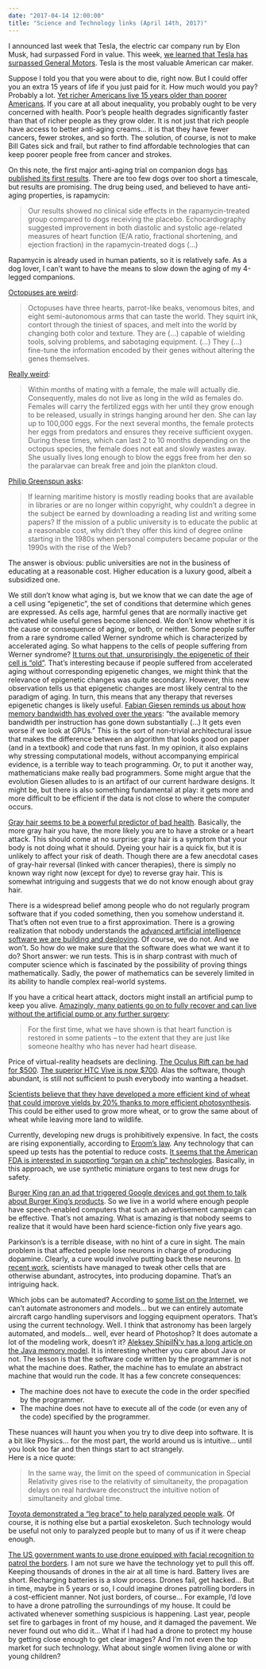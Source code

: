 ```yaml
---
date: "2017-04-14 12:00:00"
title: "Science and Technology links (April 14th, 2017)"
---
```




I announced last week that Tesla, the electric car company run by Elon Musk, had surpassed Ford in value. This week, [we learned that Tesla has surpassed General Motors](https://www.bloomberg.com/news/articles/2017-04-10/tesla-passes-gm-as-musk-s-carmaker-becomes-america-s-top-valued). Tesla is the most valuable American car maker.

Suppose I told you that you were about to die, right now. But I could offer you an extra 15 years of life if you just paid for it. How much would you pay? Probably a lot. [Yet richer Americans live 15 years older than poorer Americans](https://www.theguardian.com/us-news/2017/apr/06/us-healthcare-wealth-income-inequality-lifespan). If you care at all about inequality, you probably ought to be very concerned with health. Poor&rsquo;s people health degrades significantly faster than that of richer people as they grow older. It is not just that rich people have access to better anti-aging creams&hellip; it is that they have fewer cancers, fewer strokes, and so forth. The solution, of course, is not to make Bill Gates sick and frail, but rather to find affordable technologies that can keep poorer people free from cancer and strokes.

On this note, the first major anti-aging trial on companion dogs [has published its first results](https://link.springer.com/article/10.1007/s11357-017-9972-z). There are too few dogs over too short a timescale, but results are promising. The drug being used, and believed to have anti-aging properties, is rapamycin:

> Our results showed no clinical side effects in the rapamycin-treated group compared to dogs receiving the placebo. Echocardiography suggested improvement in both diastolic and systolic age-related measures of heart function (E/A ratio, fractional shortening, and ejection fraction) in the rapamycin-treated dogs (&hellip;)


Rapamycin is already used in human patients, so it is relatively safe. As a dog lover, I can&rsquo;t want to have the means to slow down the aging of my 4-legged companions.

[Octopuses are weird](https://www.theatlantic.com/science/archive/2017/04/octopuses-do-something-really-strange-to-their-genes/522024/):

> Octopuses have three hearts, parrot-like beaks, venomous bites, and eight semi-autonomous arms that can taste the world. They squirt ink, contort through the tiniest of spaces, and melt into the world by changing both color and texture. They are (&hellip;) capable of wielding tools, solving problems, and sabotaging equipment. (&hellip;) They (&hellip;) fine-tune the information encoded by their genes without altering the genes themselves.



[Really weird](http://animals.mom.me/life-span-octopus-7703.html):

> Within months of mating with a female, the male will actually die. Consequently, males do not live as long in the wild as females do. Females will carry the fertilized eggs with her until they grow enough to be released, usually in strings hanging around her den. She can lay up to 100,000 eggs. For the next several months, the female protects her eggs from predators and ensures they receive sufficient oxygen. During these times, which can last 2 to 10 months depending on the octopus species, the female does not eat and slowly wastes away. She usually lives long enough to blow the eggs free from her den so the paralarvae can break free and join the plankton cloud.


[Philip Greenspun asks](http://blogs.harvard.edu/philg/2017/04/10/what-happens-when-a-whole-society-wastes-time-and-money-on-college/):
> If learning maritime history is mostly reading books that are available in libraries or are no longer within copyright, why couldn&rsquo;t a degree in the subject be earned by downloading a reading list and writing some papers? If the mission of a public university is to educate the public at a reasonable cost, why didn&rsquo;t they offer this kind of degree online starting in the 1980s when personal computers became popular or the 1990s with the rise of the Web?


The answer is obvious: public universities are not in the business of educating at a reasonable cost. Higher education is a luxury good, albeit a subsidized one.

We still don&rsquo;t know what aging is, but we know that we can date the age of a cell using &ldquo;epigenetic&rdquo;, the set of conditions that determine which genes are expressed. As cells age, harmful genes that are normally inactive get activated while useful genes become silenced. We don&rsquo;t know whether it is the cause or consequence of aging, or both, or neither. Some people suffer from a rare syndrome called Werner syndrome which is characterized by accelerated aging. So what happens to the cells of people suffering from Werner syndrome? [It turns out that, unsurprisingly, the epigenetic of their cell is &ldquo;old&rdquo;](https://www.ncbi.nlm.nih.gov/pubmed/28377537). That&rsquo;s interesting because if people suffered from accelerated aging without corresponding epigenetic changes, we might think that the relevance of epigenetic changes was quite secondary. However, this new observation tells us that epigenetic changes are most likely central to the paradigm of aging. In turn, this means that any therapy that reverses epigenetic changes is likely useful.
[Fabian Giesen reminds us about how memory bandwidth has evolved over the years](https://fgiesen.wordpress.com/2017/04/11/memory-bandwidth/): &ldquo;the available memory bandwidth per instruction has gone down substantially (&hellip;) It gets even worse if we look at GPUs.&rdquo; This is the sort of non-trivial architectural issue that makes the difference between an algorithm that looks good on paper (and in a textbook) and code that runs fast. In my opinion, it also explains why stressing computational models, without accompanying empirical evidence, is a terrible way to teach programming. Or, to put it another way, mathematicians make really bad programmers. Some might argue that the evolution Giesen alludes to is an artifact of our current hardware designs. It might be, but there is also something fundamental at play: it gets more and more difficult to be efficient if the data is not close to where the computer occurs.

[Gray hair seems to be a powerful predictor of bad health](https://eurekalert.org/pub_releases/2017-04/esoc-ghl040617.php). Basically, the more gray hair you have, the more likely you are to have a stroke or a heart attack. This should come at no surprise: gray hair is a symptom that your body is not doing what it should. Dyeing your hair is a quick fix, but it is unlikely to affect your risk of death. Though there are a few anecdotal cases of gray-hair reversal (linked with cancer therapies), there is simply no known way right now (except for dye) to reverse gray hair. This is somewhat intriguing and suggests that we do not know enough about gray hair.

There is a widespread belief among people who do not regularly program software that if you coded something, then you somehow understand it. That&rsquo;s often not even true to a first approximation. There is a growing realization that nobody understands the [advanced artificial intelligence software we are building and deploying](https://www.technologyreview.com/s/604087/the-dark-secret-at-the-heart-of-ai/). Of course, we do not. And we won&rsquo;t. So how do we make sure that the software does what we want it to do? Short answer: we run tests. This is in sharp contrast with much of computer science which is fascinated by the possibility of proving things mathematically. Sadly, the power of mathematics can be severely limited in its ability to handle complex real-world systems.

If you have a critical heart attack, doctors might install an artificial pump to keep you alive. [Amazingly, many patients go on to fully recover and can live without the artificial pump or any further surgery](http://www.ncl.ac.uk/press/news/2017/04/heartpumprestoreshealth/):

> For the first time, what we have shown is that heart function is restored in some patients &#8211; to the extent that they are just like someone healthy who has never had heart disease.


Price of virtual-reality headsets are declining. [The Oculus Rift can be had for $500](http://marketrealist.com/2017/04/oculus-price-cut-what-it-says-about-facebooks-vr-strategy/). [The superior HTC Vive is now $700](http://www.polygon.com/2017/4/3/15163064/htc-vive-sale-viveport-subscription). Alas the software, though abundant, is still not sufficient to push everybody into wanting a headset.

[Scientists believe that they have developed a more efficient kind of wheat that could improve yields by 20% thanks to more efficient photosynthesis](https://www.newscientist.com/article/2111377-trials-planned-for-gm-superwheat-that-boosts-harvest-by-20/). This could be either used to grow more wheat, or to grow the same about of wheat while leaving more land to wildlife.

Currently, developing new drugs is prohibitively expensive. In fact, the costs are rising exponentially, according to [Eroom&rsquo;s law](https://en.wikipedia.org/wiki/Eroom%27s_law). Any technology that can speed up tests has the potential to reduce costs. [It seems that the American FDA is interested in supporting &ldquo;organ on a chip&rdquo; technologies](http://www.businessinsider.com/fda-animal-testing-organs-on-chips-2017-4). Basically, in this approach, we use synthetic miniature organs to test new drugs for safety.

[Burger King ran an ad that triggered Google devices and got them to talk about Burger King&rsquo;s products](https://www.nytimes.com/2017/04/12/business/burger-king-tv-ad-google-home.html). So we live in a world where enough people have speech-enabled computers that such an advertisement campaign can be effective. That&rsquo;s not amazing. What is amazing is that nobody seems to realize that it would have been hard science-fiction only five years ago.

Parkinson&rsquo;s is a terrible disease, with no hint of a cure in sight. The main problem is that affected people lose neurons in charge of producing dopamine. Clearly, a cure would involve putting back these neurons. [In recent work](https://www.scientificamerican.com/article/cell-therapy-2-0-reprogramming-the-brain-rsquo-s-own-cells-for-parkinson-rsquo-s-treatment/), scientists have managed to tweak other cells that are otherwise abundant, astrocytes, into producing dopamine. That&rsquo;s an intriguing hack.

Which jobs can be automated? According to [some list on the Internet](https://features.marketplace.org/robotproof/), we can&rsquo;t automate astronomers and models&hellip; but we can entirely automate aircraft cargo handling supervisors and logging equipment operators. That&rsquo;s using the current technology. Well. I think that astronomy has been largely automated, and models&hellip; well, ever heard of Photoshop? It does automate a lot of the modeling work, doesn&rsquo;t it?
[Aleksey ShipilÑ‘v has a long article on the Java memory model](https://shipilev.net/blog/2016/close-encounters-of-jmm-kind/). It is interesting whether you care about Java or not. The lesson is that the software code written by the programmer is not what the machine does. Rather, the machine has to emulate an abstract machine that would run the code. It has a few concrete consequences:

- The machine does not have to execute the code in the order specified by the programmer.
- The machine does not have to execute all of the code (or even any of the code) specified by the programmer.


These nuances will haunt you when you try to dive deep into software. It is a bit like Physics&hellip; for the most part, the world around us is intuitive&hellip; until you look too far and then things start to act strangely.<br/>
Here is a nice quote:

>In the same way, the limit on the speed of communication in Special Relativity gives rise to the relativity of simultaneity, the propagation delays on real hardware deconstruct the intuitive notion of simultaneity and global time.

[Toyota demonstrated a &ldquo;leg brace&rdquo; to help paralyzed people walk](https://m.phys.org/news/2017-04-toyota-robotic-leg-brace-paralyzed.html). Of course, it is nothing else but a partial exoskeleton. Such technology would be useful not only to paralyzed people but to many of us if it were cheap enough.

[The US government wants to use drone equipped with facial recognition to patrol the borders](https://www.cato.org/blog/border-patrol-seeking-facial-recognition-drones). I am not sure we have the technology yet to pull this off. Keeping thousands of drones in the air at all time is hard. Battery lives are short. Recharging batteries is a slow process. Drones fail, get hacked&hellip; But in time, maybe in 5 years or so, I could imagine drones patrolling borders in a cost-efficient manner. Not just borders, of course&hellip; For example, I&rsquo;d love to have a drone patrolling the surroundings of my house. It could be activated whenever something suspicious is happening. Last year, people set fire to garbages in front of my house, and it damaged the pavement. We never found out who did it&hellip; What if I had had a drone to protect my house by getting close enough to get clear images? And I&rsquo;m not even the top market for such technology. What about single women living alone or with young children?

